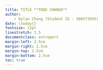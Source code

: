 ```yaml
---
title: TITLE **TODO CHANGE**
author:
    - Dylan Chong (Student ID - 300373593)
date: \today{}
fontsize: 12pt
linestretch: 1.5
documentclass: extreport
margin-left: 2.5cm
margin-right: 2.5cm
margin-top: 2.5cm
margin-bottom: 2.5cm
toc: true
---
```

